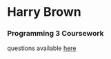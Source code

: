 <h1>Harry Brown</h1>

<h3>Programming 3 Coursework</h3>


<p>questions available <a href='https://secure.ecs.soton.ac.uk/notes/comp2209/comp2209exercises2017version4.pdf'>here</a></p>